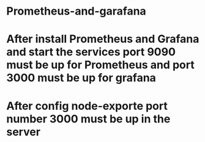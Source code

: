 # Prometheus-and-garafana
# After install Prometheus and Grafana and start the services port 9090 must be up for Prometheus and port 3000 must be up for grafana
# After config node-exporte port number 3000 must be up in the server
